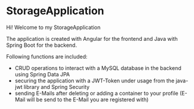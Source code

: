 # StorageApplication

Hi! Welcome to my StorageApplication

The application is created with Angular for the frontend and Java with Spring Boot for the backend.

Following functions are included:

  - CRUD operations to interact with a MySQL database in the backend using Spring Data JPA
  - securing the application with a JWT-Token under usage from the java-jwt library and Spring Security
  - sending E-Mails after deleting or adding a container to your profile (E-Mail will be send to the E-Mail you are registered with)
